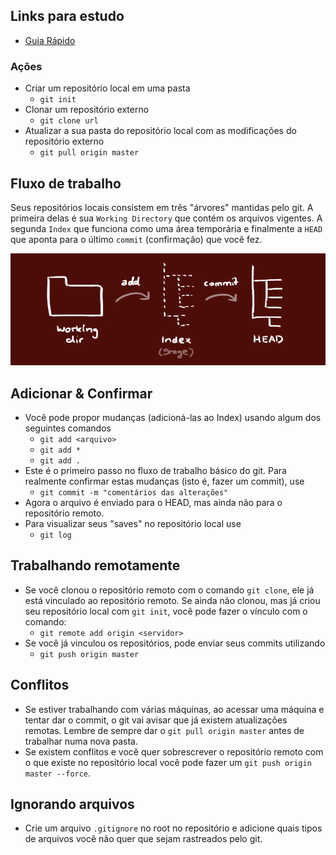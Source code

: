 ## Links para estudo
- [Guia Rápido](https://rogerdudler.github.io/git-guide/index.pt_BR.html)


### Ações
- Criar um repositório local em uma pasta 
    - `git init`
- Clonar um repositório externo
    - `git clone url`
- Atualizar a sua pasta do repositório local com as modificações do repositório externo
    - `git pull origin master`



## Fluxo de trabalho

Seus repositórios locais consistem em três "árvores" mantidas pelo git. A primeira delas é sua `Working Directory` que contém os arquivos vigentes. A segunda `Index` que funciona como uma área temporária e finalmente a `HEAD` que aponta para o último `commit` (confirmação) que você fez.

![](trees.png)


## Adicionar & Confirmar

- Você pode propor mudanças (adicioná-las ao Index) usando algum dos seguintes comandos
  - `git add <arquivo>`
  - `git add *`
  - `git add .`
- Este é o primeiro passo no fluxo de trabalho básico do git. Para realmente confirmar estas mudanças (isto é, fazer um commit), use
    - `git commit -m "comentários das alterações"`
- Agora o arquivo é enviado para o HEAD, mas ainda não para o repositório remoto.
- Para visualizar seus "saves" no repositório local use
    - `git log`

## Trabalhando remotamente
- Se você clonou o repositório remoto com o comando `git clone`, ele já está vinculado ao repositório remoto. Se ainda não clonou, mas já criou seu repositório local com `git init`, você pode fazer o vínculo com o comando:
    - `git remote add origin <servidor>`
- Se você já vinculou os repositórios, pode enviar seus commits utilizando
    - `git push origin master`

## Conflitos
- Se estiver trabalhando com várias máquinas, ao acessar uma máquina e tentar dar o commit, o git vai avisar que já existem atualizações remotas. Lembre de sempre dar o `git pull origin master` antes de trabalhar numa nova pasta.
- Se existem conflitos e você quer sobrescrever o repositório remoto com o que existe no repositório local você pode fazer um `git push origin master --force`.

## Ignorando arquivos
- Crie um arquivo `.gitignore` no root no repositório e adicione quais tipos de arquivos você não quer que sejam rastreados pelo git.



